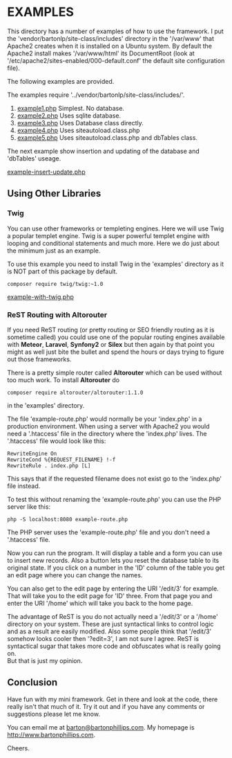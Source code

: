 # EXAMPLES

This directory has a number of examples of how to use the framework. 
I put the 'vendor/bartonlp/site-class/includes' directory in the '/var/www' that Apache2 creates when it is 
installed on a Ubuntu system. By default the Apache2 install makes '/var/www/html' its DocumentRoot 
(look at '/etc/apache2/sites-enabled/000-default.conf' the default site configuration file).

The following examples are provided.

The examples require '../vendor/bartonlp/site-class/includes/'.

1. <a href="example1.php">example1.php</a> Simplest. No database.
2. <a href="example2.php">example2.php</a> Uses sqlite database.
3. <a href="example3.php">example3.php</a> Uses Database class directly.
4. <a href="example4.php">example4.php</a> Uses siteautoload.class.php
5. <a href="example5.php">example5.php</a> Uses siteautoload.class.php and dbTables class.

The next example show insertion and updating of the database and 'dbTables' useage.

<a href="example-insert-update.php">example-insert-update.php</a>

## Using Other Libraries

### Twig

You can use other frameworks or templeting engines. Here we will use Twig a popular templet engine. 
Twig is a super powerful templet engine with looping and conditional statements and much more. 
Here we do just about the minimum just as an example.

To use this example you need to install Twig in the 'examples' directory as it is NOT part of this package by default.

```plain
composer require twig/twig:~1.0
```

<a href="example-with-twig.php">example-with-twig.php</a>

### ReST Routing with Altorouter

If you need ReST routing (or pretty routing or SEO friendly routing as it is sometime called) 
you could use one of the popular routing engines available with **Meteor**, **Laravel**, **Synfony2** or **Silex** 
but then again by that point you might as well just bite the bullet and spend the hours or 
days trying to figure out those frameworks.

There is a pretty simple router called **Altorouter** which can be used without too much work. 
To install **Altorouter** do 

```plain
composer require altorouter/altorouter:1.1.0 
``` 

in the 'examples' directory.

The file 'example-route.php' would normally be your 'index.php' in a production environment. 
When using a server with Apache2 you would need a '.htaccess' file in the directory where the 'index.php' lives. 
The '.htaccess' file would look like this:

```plain
RewriteEngine On
RewriteCond %{REQUEST_FILENAME} !-f
RewriteRule . index.php [L]
```

This says that if the requested filename does not exist go to the 'index.php' file instead.

To test this without renaming the 'example-route.php' you can use the PHP server like this:

```plain
php -S localhost:8080 example-route.php
```

The PHP server uses the 'example-route.php' file and you don't need a '.htaccess' file.

Now you can run the program. It will display a table and a form you can use to insert new records. 
Also a button lets you reset the database table to its original state. 
If you click on a number in the 'ID' column of the table you get an edit page where you can change the names.

You can also get to the edit page by entering the URI '/edit/3' for example. 
That will take you to the edit page for 'ID' three. 
From that page you and enter the URI '/home' which will take you back to the home page.

The advantage of ReST is you do not actually need a '/edit/3' or a '/home' directory on your system. 
These are just syntactical links to control logic and as a result are easily modified. 
Also some people think that '/edit/3' somehow looks cooler then '?edit=3', I am not sure I agree. 
ReST is syntactical sugar that takes more code and obfuscates what is really going on.  
But that is just my opinion.

## Conclusion

Have fun with my mini framework. Get in there and look at the code, there really isn't that much of it. 
Try it out and if you have any comments or suggestions please let me know. 

You can email me at <a href="mailto://barton@bartonphillips.com">barton@bartonphillips.com</a>. 
My homepage is http://www.bartonphillips.com.

Cheers.
